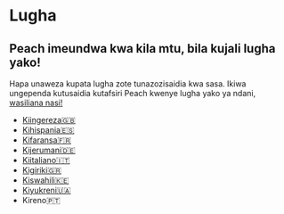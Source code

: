 # Lugha
## Peach imeundwa kwa kila mtu, bila kujali lugha yako!

Hapa unaweza kupata lugha zote tunazozisaidia kwa sasa.
Ikiwa ungependa kutusaidia kutafsiri Peach kwenye lugha yako ya ndani, [wasiliana nasi!](mailto:hello@peachbitcoin.com)

<ul>
  <li><a href="/">Kiingereza🇬🇧</a></li>
  <li><a href="/es">Kihispania🇪🇸</a></li>
  <li><a href="/fr">Kifaransa🇫🇷</a></li>
  <li><a href="/de">Kijerumani🇩🇪</a></li>
  <li><a href="/it">Kiitaliano🇮🇹</a></li>
  <li><a href="/el">Kigiriki🇬🇷</a></li>
  <li><a href="/sw">Kiswahili🇰🇪</a></li>
  <li><a href="/uk">Kiyukreni🇺🇦</a></li>
  <li><a href="/pt"></a>Kireno🇵🇹</li>
</ul>
